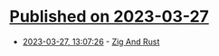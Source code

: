# [Published on 2023-03-27](index.md)

* [2023-03-27, 13:07:26](https://lobste.rs/s/ir5psh/zig_rust) - [Zig And Rust](https://matklad.github.io/2023/03/26/zig-and-rust.html)
